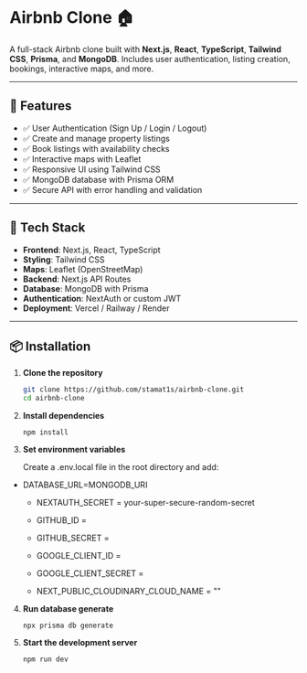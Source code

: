 # Airbnb Clone 🏠

A full-stack Airbnb clone built with **Next.js**, **React**, **TypeScript**, **Tailwind CSS**, **Prisma**, and **MongoDB**. Includes user authentication, listing creation, bookings, interactive maps, and more.

---

## 🚀 Features

- ✅ User Authentication (Sign Up / Login / Logout)
- ✅ Create and manage property listings
- ✅ Book listings with availability checks
- ✅ Interactive maps with Leaflet
- ✅ Responsive UI using Tailwind CSS
- ✅ MongoDB database with Prisma ORM
- ✅ Secure API with error handling and validation

---

## 🧰 Tech Stack

- **Frontend**: Next.js, React, TypeScript
- **Styling**: Tailwind CSS
- **Maps**: Leaflet (OpenStreetMap)
- **Backend**: Next.js API Routes
- **Database**: MongoDB with Prisma
- **Authentication**: NextAuth or custom JWT
- **Deployment**: Vercel / Railway / Render

---

## 📦 Installation

1. **Clone the repository**

   ```bash
   git clone https://github.com/stamat1s/airbnb-clone.git
   cd airbnb-clone
   ```
2. **Install dependencies**

   ```npm install```

3. **Set environment variables**

   Create a .env.local file in the root directory and add:
   
- DATABASE_URL=MONGODB_URI
   - NEXTAUTH_SECRET = your-super-secure-random-secret
   - GITHUB_ID =
   - GITHUB_SECRET =
   
   - GOOGLE_CLIENT_ID = 
   - GOOGLE_CLIENT_SECRET = 
   
   - NEXT_PUBLIC_CLOUDINARY_CLOUD_NAME = ""

4. **Run database generate**

   ```npx prisma db generate```

5. **Start the development server**

   ```npm run dev```
